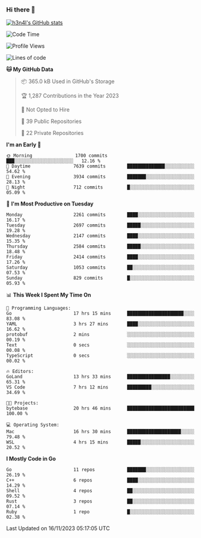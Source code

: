 ### Hi there 👋

[![h3n4l's GitHub stats](https://github-readme-stats.vercel.app/api?username=h3n4l&count_private=true&show_icons=true&theme=radical)](https://github.com/h3n4l/github-readme-stats)

<!--START_SECTION:waka-->
![Code Time](http://img.shields.io/badge/Code%20Time-1%2C708%20hrs%2031%20mins-blue)

![Profile Views](http://img.shields.io/badge/Profile%20Views-0-blue)

![Lines of code](https://img.shields.io/badge/From%20Hello%20World%20I%27ve%20Written-3.7%20million%20lines%20of%20code-blue)

**🐱 My GitHub Data** 

> 📦 365.0 kB Used in GitHub's Storage 
 > 
> 🏆 1,287 Contributions in the Year 2023
 > 
> 🚫 Not Opted to Hire
 > 
> 📜 39 Public Repositories 
 > 
> 🔑 22 Private Repositories 
 > 
**I'm an Early 🐤** 

```text
🌞 Morning                1700 commits        ███░░░░░░░░░░░░░░░░░░░░░░   12.16 % 
🌆 Daytime                7639 commits        ██████████████░░░░░░░░░░░   54.62 % 
🌃 Evening                3934 commits        ███████░░░░░░░░░░░░░░░░░░   28.13 % 
🌙 Night                  712 commits         █░░░░░░░░░░░░░░░░░░░░░░░░   05.09 % 
```
📅 **I'm Most Productive on Tuesday** 

```text
Monday                   2261 commits        ████░░░░░░░░░░░░░░░░░░░░░   16.17 % 
Tuesday                  2697 commits        █████░░░░░░░░░░░░░░░░░░░░   19.28 % 
Wednesday                2147 commits        ████░░░░░░░░░░░░░░░░░░░░░   15.35 % 
Thursday                 2584 commits        █████░░░░░░░░░░░░░░░░░░░░   18.48 % 
Friday                   2414 commits        ████░░░░░░░░░░░░░░░░░░░░░   17.26 % 
Saturday                 1053 commits        ██░░░░░░░░░░░░░░░░░░░░░░░   07.53 % 
Sunday                   829 commits         █░░░░░░░░░░░░░░░░░░░░░░░░   05.93 % 
```


📊 **This Week I Spent My Time On** 

```text
💬 Programming Languages: 
Go                       17 hrs 15 mins      █████████████████████░░░░   83.08 % 
YAML                     3 hrs 27 mins       ████░░░░░░░░░░░░░░░░░░░░░   16.62 % 
protobuf                 2 mins              ░░░░░░░░░░░░░░░░░░░░░░░░░   00.19 % 
Text                     0 secs              ░░░░░░░░░░░░░░░░░░░░░░░░░   00.08 % 
TypeScript               0 secs              ░░░░░░░░░░░░░░░░░░░░░░░░░   00.02 % 

🔥 Editors: 
GoLand                   13 hrs 33 mins      ████████████████░░░░░░░░░   65.31 % 
VS Code                  7 hrs 12 mins       █████████░░░░░░░░░░░░░░░░   34.69 % 

🐱‍💻 Projects: 
bytebase                 20 hrs 46 mins      █████████████████████████   100.00 % 

💻 Operating System: 
Mac                      16 hrs 30 mins      ████████████████████░░░░░   79.48 % 
WSL                      4 hrs 15 mins       █████░░░░░░░░░░░░░░░░░░░░   20.52 % 
```

**I Mostly Code in Go** 

```text
Go                       11 repos            ███████░░░░░░░░░░░░░░░░░░   26.19 % 
C++                      6 repos             ████░░░░░░░░░░░░░░░░░░░░░   14.29 % 
Shell                    4 repos             ██░░░░░░░░░░░░░░░░░░░░░░░   09.52 % 
Rust                     3 repos             ██░░░░░░░░░░░░░░░░░░░░░░░   07.14 % 
Ruby                     1 repo              █░░░░░░░░░░░░░░░░░░░░░░░░   02.38 % 
```




 Last Updated on 16/11/2023 05:17:05 UTC
<!--END_SECTION:waka-->


